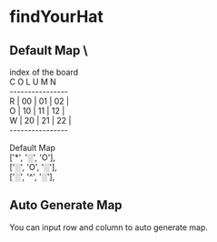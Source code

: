 # findYourHat
## Default Map \
  index of the board  \
      C O L U M N  \
    ----------------  \
 R  | 00 | 01 | 02 |  \
 O  | 10 | 11 | 12 |  \
 W  | 20 | 21 | 22 |  \
    ----------------  

  Default Map  \
  ['*', '░', 'O'],\
  ['░', 'O', '░'],\
  ['░', '^', '░'],

## Auto Generate Map
You can input row and column to auto generate map.
